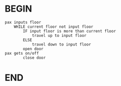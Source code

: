 # BEGIN
    pax inputs floor
        WHILE current floor not input floor 
            IF input floor is more than current floor
                travel up to input floor
            ELSE
                travel down to input floor
            open door
    pax gets on/off
            close door
# END
